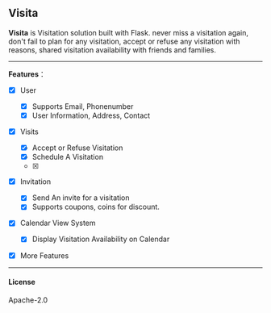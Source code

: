 ## Visita

**Visita** is Visitation solution built with Flask. never miss a visitation again, don't fail to plan for any visitation, accept or refuse any visitation with reasons, shared visitation availability with friends and families.

----------------

**Features**：

- [x] User
    - [x] Supports Email, Phonenumber
    - [x] User Information, Address, Contact
- [x] Visits
    - [x] Accept or Refuse Visitation
    - [x] Schedule A Visitation
    - [x] 
- [x] Invitation
    - [x] Send An invite for a visitation
    - [x] Supports coupons, coins for discount.
- [x] Calendar View System
    - [x] Display Visitation Availability on Calendar
- [x] More Features


-----------------------------------
#### License

Apache-2.0

